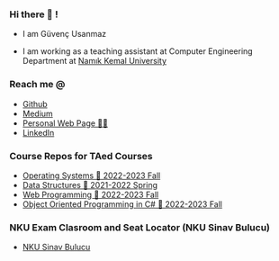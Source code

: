 ### Hi there 👋 ! 

* I am Güvenç Usanmaz

* I am working as a teaching assistant at Computer Engineering Department at [Namık Kemal University](www.nku.edu.tr)

### Reach me @

* [Github](www.github.com/gusanmaz)
* [Medium](https://medium.com/@gsnmz)
* [Personal Web Page 🚧🚧](https://wwww.gusanmaz.me/blog)
* [LinkedIn](https://www.linkedin.com/in/gusanmaz/)


### Course Repos for TAed Courses

* [Operating Systems 📍 2022-2023 Fall](https://github.com/gusanmaz/BMB311_OS)
* [Data Structures 📍 2021-2022 Spring](https://github.com/gusanmaz/BMB212_Algorithms)
* [Web Programming 📍 2022-2023 Fall](https://github.com/gusanmaz/BMB315_Web)
* [Object Oriented Programming in C# 📍 2022-2023 Fall](https://github.com/gusanmaz/BMB203_OOP)

### NKU Exam Clasroom and Seat Locator (NKU Sinav Bulucu)

* [NKU Sinav Bulucu](https://www.gusanmaz.me/sinav)
